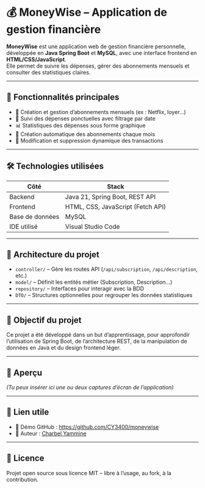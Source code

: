 # 💰 MoneyWise – Application de gestion financière

**MoneyWise** est une application web de gestion financière personnelle, développée en **Java Spring Boot** et **MySQL**, avec une interface frontend en **HTML/CSS/JavaScript**.  
Elle permet de suivre les dépenses, gérer des abonnements mensuels et consulter des statistiques claires.

---

## 🚀 Fonctionnalités principales

- 📅 Création et gestion d’abonnements mensuels (ex : Netflix, loyer…)
- 💸 Suivi des dépenses ponctuelles avec filtrage par date
- 📊 Statistiques des dépenses sous forme graphique
- 🔄 Création automatique des abonnements chaque mois
- 📝 Modification et suppression dynamique des transactions

---

## 🛠️ Technologies utilisées

| Côté | Stack |
|------|-------|
| Backend | Java 21, Spring Boot, REST API |
| Frontend | HTML, CSS, JavaScript (Fetch API) |
| Base de données | MySQL |
| IDE utilisé | Visual Studio Code |

---

## 📂 Architecture du projet

- `controller/` – Gère les routes API (`/api/subscription`, `/api/description`, etc.)
- `model/` – Définit les entités métier (Subscription, Description…)
- `repository/` – Interfaces pour interagir avec la BDD
- `DTO/` – Structures optionnelles pour regrouper les données statistiques

---

## 🎯 Objectif du projet

Ce projet a été développé dans un but d’apprentissage, pour approfondir l’utilisation de Spring Boot, de l’architecture REST, de la manipulation de données en Java et du design frontend léger.

---

## 📸 Aperçu

*(Tu peux insérer ici une ou deux captures d’écran de l’application)*

---

## 📎 Lien utile

- 🔗 Démo GitHub : https://github.com/CY3400/moneywise
- 👤 Auteur : [Charbel Yammine](https://www.linkedin.com/in/charbel-yammine-a5538024b/)

---

## 📜 Licence

Projet open source sous licence MIT – libre à l’usage, au fork, à la contribution.